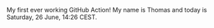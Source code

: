 My first ever working GitHub Action!
My name is Thomas and today is Saturday, 26 June, 14:26 CEST. 
